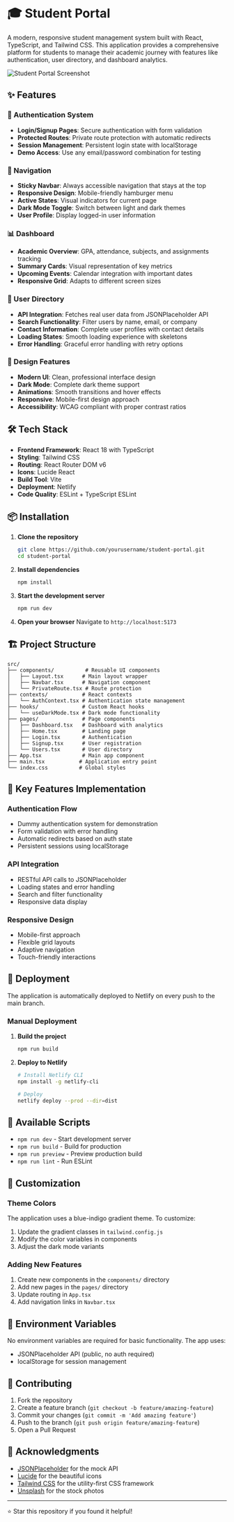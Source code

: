 # 🎓 Student Portal

A modern, responsive student management system built with React, TypeScript, and Tailwind CSS. This application provides a comprehensive platform for students to manage their academic journey with features like authentication, user directory, and dashboard analytics.

![Student Portal Screenshot](https://images.unsplash.com/photo-1522202176988-66273c2fd55f?ixlib=rb-4.0.3&ixid=M3wxMjA3fDB8MHxwaG90by1wYWdlfHx8fGVufDB8fHx8fA%3D%3D&auto=format&fit=crop&w=1471&q=80)

## ✨ Features

### 🔐 Authentication System
- **Login/Signup Pages**: Secure authentication with form validation
- **Protected Routes**: Private route protection with automatic redirects
- **Session Management**: Persistent login state with localStorage
- **Demo Access**: Use any email/password combination for testing

### 🧭 Navigation
- **Sticky Navbar**: Always accessible navigation that stays at the top
- **Responsive Design**: Mobile-friendly hamburger menu
- **Active States**: Visual indicators for current page
- **Dark Mode Toggle**: Switch between light and dark themes
- **User Profile**: Display logged-in user information

### 📊 Dashboard
- **Academic Overview**: GPA, attendance, subjects, and assignments tracking
- **Summary Cards**: Visual representation of key metrics
- **Upcoming Events**: Calendar integration with important dates
- **Responsive Grid**: Adapts to different screen sizes

### 👥 User Directory
- **API Integration**: Fetches real user data from JSONPlaceholder API
- **Search Functionality**: Filter users by name, email, or company
- **Contact Information**: Complete user profiles with contact details
- **Loading States**: Smooth loading experience with skeletons
- **Error Handling**: Graceful error handling with retry options

### 🎨 Design Features
- **Modern UI**: Clean, professional interface design
- **Dark Mode**: Complete dark theme support
- **Animations**: Smooth transitions and hover effects
- **Responsive**: Mobile-first design approach
- **Accessibility**: WCAG compliant with proper contrast ratios

## 🛠️ Tech Stack

- **Frontend Framework**: React 18 with TypeScript
- **Styling**: Tailwind CSS
- **Routing**: React Router DOM v6
- **Icons**: Lucide React
- **Build Tool**: Vite
- **Deployment**: Netlify
- **Code Quality**: ESLint + TypeScript ESLint

## 📦 Installation

1. **Clone the repository**
   ```bash
   git clone https://github.com/yourusername/student-portal.git
   cd student-portal
   ```

2. **Install dependencies**
   ```bash
   npm install
   ```

3. **Start the development server**
   ```bash
   npm run dev
   ```

4. **Open your browser**
   Navigate to `http://localhost:5173`

## 🏗️ Project Structure

```
src/
├── components/          # Reusable UI components
│   ├── Layout.tsx      # Main layout wrapper
│   ├── Navbar.tsx      # Navigation component
│   └── PrivateRoute.tsx # Route protection
├── contexts/           # React contexts
│   └── AuthContext.tsx # Authentication state management
├── hooks/              # Custom React hooks
│   └── useDarkMode.tsx # Dark mode functionality
├── pages/              # Page components
│   ├── Dashboard.tsx   # Dashboard with analytics
│   ├── Home.tsx        # Landing page
│   ├── Login.tsx       # Authentication
│   ├── Signup.tsx      # User registration
│   └── Users.tsx       # User directory
├── App.tsx             # Main app component
├── main.tsx           # Application entry point
└── index.css          # Global styles
```

## 🎯 Key Features Implementation

### Authentication Flow
- Dummy authentication system for demonstration
- Form validation with error handling
- Automatic redirects based on auth state
- Persistent sessions using localStorage

### API Integration
- RESTful API calls to JSONPlaceholder
- Loading states and error handling
- Search and filter functionality
- Responsive data display

### Responsive Design
- Mobile-first approach
- Flexible grid layouts
- Adaptive navigation
- Touch-friendly interactions

## 🚀 Deployment

The application is automatically deployed to Netlify on every push to the main branch.

### Manual Deployment

1. **Build the project**
   ```bash
   npm run build
   ```

2. **Deploy to Netlify**
   ```bash
   # Install Netlify CLI
   npm install -g netlify-cli
   
   # Deploy
   netlify deploy --prod --dir=dist
   ```

## 🧪 Available Scripts

- `npm run dev` - Start development server
- `npm run build` - Build for production
- `npm run preview` - Preview production build
- `npm run lint` - Run ESLint

## 🎨 Customization

### Theme Colors
The application uses a blue-indigo gradient theme. To customize:

1. Update the gradient classes in `tailwind.config.js`
2. Modify the color variables in components
3. Adjust the dark mode variants

### Adding New Features
1. Create new components in the `components/` directory
2. Add new pages in the `pages/` directory
3. Update routing in `App.tsx`
4. Add navigation links in `Navbar.tsx`

## 🔧 Environment Variables

No environment variables are required for basic functionality. The app uses:
- JSONPlaceholder API (public, no auth required)
- localStorage for session management

## 🤝 Contributing

1. Fork the repository
2. Create a feature branch (`git checkout -b feature/amazing-feature`)
3. Commit your changes (`git commit -m 'Add amazing feature'`)
4. Push to the branch (`git push origin feature/amazing-feature`)
5. Open a Pull Request

## 🙏 Acknowledgments

- [JSONPlaceholder](https://jsonplaceholder.typicode.com/) for the mock API
- [Lucide](https://lucide.dev/) for the beautiful icons
- [Tailwind CSS](https://tailwindcss.com/) for the utility-first CSS framework
- [Unsplash](https://unsplash.com/) for the stock photos

---

⭐ Star this repository if you found it helpful!

